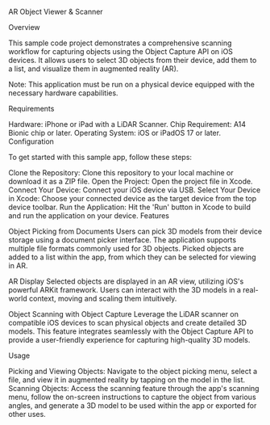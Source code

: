 AR Object Viewer & Scanner

Overview

This sample code project demonstrates a comprehensive scanning workflow for capturing objects using the Object Capture API on iOS devices. It allows users to select 3D objects from their device, add them to a list, and visualize them in augmented reality (AR). 

Note: This application must be run on a physical device equipped with the necessary hardware capabilities.

Requirements

Hardware: iPhone or iPad with a LiDAR Scanner.
Chip Requirement: A14 Bionic chip or later.
Operating System: iOS or iPadOS 17 or later.
Configuration

To get started with this sample app, follow these steps:

Clone the Repository: Clone this repository to your local machine or download it as a ZIP file.
Open the Project: Open the project file in Xcode.
Connect Your Device: Connect your iOS device via USB.
Select Your Device in Xcode: Choose your connected device as the target device from the top device toolbar.
Run the Application: Hit the 'Run' button in Xcode to build and run the application on your device.
Features

Object Picking from Documents
Users can pick 3D models from their device storage using a document picker interface. The application supports multiple file formats commonly used for 3D objects. Picked objects are added to a list within the app, from which they can be selected for viewing in AR.

AR Display
Selected objects are displayed in an AR view, utilizing iOS's powerful ARKit framework. Users can interact with the 3D models in a real-world context, moving and scaling them intuitively.

Object Scanning with Object Capture
Leverage the LiDAR scanner on compatible iOS devices to scan physical objects and create detailed 3D models. This feature integrates seamlessly with the Object Capture API to provide a user-friendly experience for capturing high-quality 3D models.

Usage

Picking and Viewing Objects: Navigate to the object picking menu, select a file, and view it in augmented reality by tapping on the model in the list.
Scanning Objects: Access the scanning feature through the app's scanning menu, follow the on-screen instructions to capture the object from various angles, and generate a 3D model to be used within the app or exported for other uses.